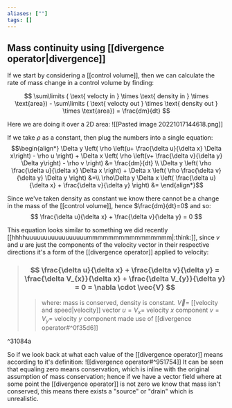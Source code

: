 ```yaml
---
aliases: [""]
tags: []
---
```


## Mass continuity using [[divergence operator|divergence]]

If we start by considering a [[control volume]], then we can calculate the rate of mass change in a control volume by finding:

$$ \sum\limits ( \text{ velocty in } \times \text{ density in } \times \text{area}) - \sum\limits ( \text{ velocty out } \times \text{ density out } \times \text{area}) = \frac{dm}{dt} $$

Here we are doing it over a 2D area:
![[Pasted image 20221017144618.png]]

If we take $\rho$ as a constant, then plug the numbers into a single equation:
$$\begin{align*}
\Delta y \left( \rho \left(u+ \frac{\delta u}{\delta x} \Delta x\right) - \rho u \right) + \Delta x \left( \rho \left(v+ \frac{\delta v}{\delta y} \Delta y\right) - \rho v \right) &= \frac{dm}{dt} \\
\Delta y \left( \rho  \frac{\delta u}{\delta x} \Delta x \right) + \Delta x \left( \rho  \frac{\delta v}{\delta y} \Delta  y \right) &=\\
\rho\Delta y \Delta  x  \left(  \frac{\delta u}{\delta x}  + \frac{\delta v}{\delta y}  \right) &=
\end{align*}$$

Since we've taken density as constant we know there cannot be a change in the mass of the [[control volume]], hence $\frac{dm}{dt}=0$ and so:
$$  \frac{\delta u}{\delta x}  + \frac{\delta v}{\delta y}  = 0 $$

This equation looks similar to something we did recently [[hhhhuuuuuuuuuuuuuuuuummmmmmmmmmmmmmmm|:think:]], since $v$ and $u$ are just the components of the velocity vector in their respective directions it's a form of the [[divergence operator]] applied to velocity:

> ### $$ \frac{\delta u}{\delta x}  + \frac{\delta v}{\delta y} = \frac{\delta V_{x}}{\delta x}  + \frac{\delta V_{y}}{\delta y} = 0 = \nabla \cdot \vec{V} $$ 
>> where:
>> mass is conserved, density is constant.
>> $\vec{V}=$  [[velocity and speed|velocity]] vector
>> $u=V_{x}=$ velocity $x$ component
>> $v=V_{y}=$ velocity $y$ component
>> made use of [[divergence operator#^0f35d6]]

^31084a

So if we look back at what each value of the [[divergence operator]] means according to it's definition:
![[divergence operator#^951754]]
It can be seen that equaling zero means conservation, which is inline with the original assumption of mass conservation; hence if we have a vector field where at some point the [[divergence operator]] is not zero we know that mass isn't conserved, this means there exists a "source" or "drain" which is unrealistic.
